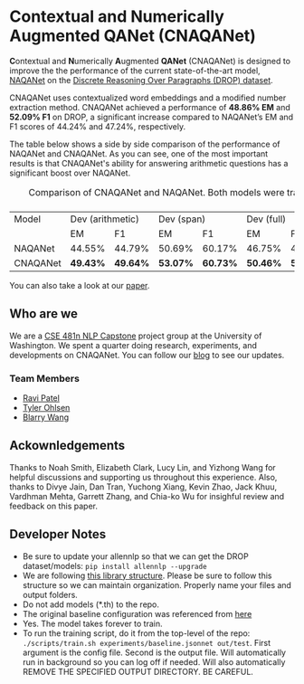# Contextual and Numerically Augmented QANet (CNAQANet)

**C**ontextual and **N**umerically **A**ugmented **QANet** (CNAQANet) is designed to improve the the performance of the current state-of-the-art model, [NAQANet](https://arxiv.org/pdf/1903.00161.pdf) on the [Discrete Reasoning Over Paragraphs (DROP) dataset](https://allennlp.org/drop).

CNAQANet uses contextualized word embeddings and a modified number extraction method. CNAQANet achieved a performance of **48.86% EM** and **52.09% F1** on DROP, a significant increase compared to NAQANet’s EM and F1 scores of 44.24% and 47.24%, respectively.

The table below shows a side by side comparison of the performance of NAQANet and CNAQANet. As you can see, one of the most important results is that CNAQANet's ability for answering arithmetic questions has a significant boost over NAQANet.

<table>
<caption>Comparison of CNAQANet and NAQANet. Both models were trained for 50-60 epochs.<caption>
  <tr>
    <td>Model</td>
    <td colspan="2">Dev (arithmetic)</td>
    <td colspan="2">Dev (span)</td>
    <td colspan="2">Dev (full)</td>
    <td colspan="2">Hidden Test Set</td>
  </tr>
  <tr>
    <td></td>
    <td>EM</td>
    <td>F1</td>
    <td>EM</td>
    <td>F1</td>
    <td>EM</td>
    <td>F1</td>
    <td>EM</td>
    <td>F1</td>
  </tr>
  <tr>
    <td>NAQANet</td>
    <td>44.55%</td>
    <td>44.79%</td>
    <td>50.69%</td>
    <td>60.17%</td>
    <td>46.75%</td>
    <td>49.87%</td>
    <td>44.24%</td>
    <td>47.24%</td>
  </tr>
  <tr>
    <td>CNAQANet</td>
    <td><b>49.43%</b></td>
    <td><b>49.64%</b></td>
    <td><b>53.07%</b></td>
    <td><b>60.73%</b></td>
    <td><b>50.46%</b></td>
    <td><b>53.87%</b></td>
    <td><b>48.86%</b></td>
    <td><b>52.09%</b></td>
  </tr>
</table>

You can also take a look at our [paper]().

## Who are we

We are a [CSE 481n NLP Capstone](https://courses.cs.washington.edu/courses/cse481n/19sp/) project group at the University of Washington. We spent a quarter doing research, experiments, and developments on CNAQANet. You can follow our [blog](https://medium.com/oscar-capstone) to see our updates.

### Team Members
<ul>
    <li><a href="https://www.linkedin.com/in/patelr3/">Ravi Patel</a></li>
    <li><a href="https://www.linkedin.com/in/tyler-ohlsen/">Tyler Ohlsen</a></li>
    <li><a href="https://www.linkedin.com/in/blarry/">Blarry Wang</a></li>
</ul>

## Ackownledgements
Thanks to Noah Smith, Elizabeth Clark, Lucy Lin, and Yizhong Wang for helpful discussions and supporting us throughout this experience. Also, thanks to Divye Jain, Dan Tran, Yuchong Xiang, Kevin Zhao, Jack Khuu, Vardhman Mehta, Garrett Zhang, and Chia-ko Wu for insighful review and feedback on this paper.

## Developer Notes
- Be sure to update your allennlp so that we can get the DROP dataset/models: <code>pip install allennlp --upgrade</code></li>
- We are following <a href="https://github.com/allenai/allennlp-as-a-library-example/tree/master">this library structure</a>. Please be sure to follow this structure so we can maintain organization. Properly name your files and output folders.
- Do not add models (*.th) to the repo.
- The original baseline configuration was referenced from <a href="https://github.com/allenai/allennlp/blob/master/training_config/naqanet.jsonnet">here</a>
- Yes. The model takes forever to train.
- To run the training script, do it from the top-level of the repo: <code>./scripts/train.sh experiments/baseline.jsonnet out/test</code>. First argument is the config file. Second is the output file. Will automatically run in background so you can log off if needed. Will also automatically REMOVE THE SPECIFIED OUTPUT DIRECTORY. BE CAREFUL.
